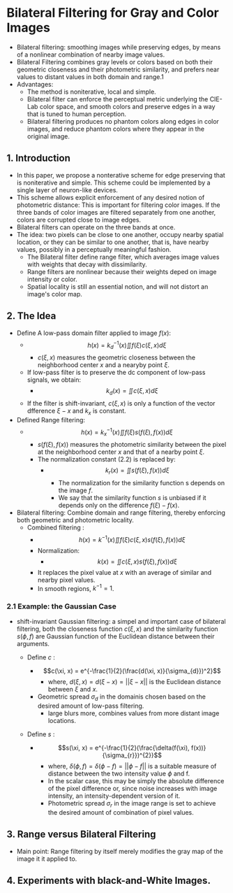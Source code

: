 # Bilateral Filtering for Gray and Color Images
- Bilateral filtering: smoothing images while preserving edges, by means of a nonlinear combination of nearby image values.
- Bilateral Filtering combines gray levels or colors based on both their geometric closeness and their photometric similarity, and prefers near values to distant values in both domain and range.1
- Advantages:
  - The method is noniterative, local and simple.
  - Bilateral filter can enforce the perceptual metric underlying the CIE-Lab color space, and smooth colors and preserve edges in a way that is tuned to human perception. 
  - Bilateral filtering produces no phantom colors along edges in color images, and reduce phantom colors where they appear in the original image.

## 1. Introduction
- In this paper, we propose a nonterative scheme for edge preserving that is noniterative and simple. This scheme could be implemented by a single layer of neuron-like devices.
- This scheme allows explicit enforcement of any desired notion of photometric distance: This is important for filtering color images. If the three bands of color images are filtered separately from one another, colors are corrupted close to image edges.
- Bilateral filters can operate on the three bands at once.
- The idea: two pixels can be close to one another, occupy nearby spatial location, or they can be similar to one another, that is, have nearby values, possibly in a perceptually meaningful fashion.
  - The Bilateral filter define range filter, which averages image values with weights that decay with dissimilarity.
  - Range filters are nonlinear because their weights deped on image intensity or color.
  - Spatial locality is still an essential notion, and will not distort an image's color map.

## 2. The Idea

- Define A low-pass domain filter applied to image $f(x)$:
  - $$h(x) = k_{d}^{-1}(x) \iint f(\xi)c(\xi, x) d\xi \tag{2.1}$$
    - $c(\xi, x)$ measures the geometric closeness between the neighborhood center $x$ and a nearyby point $\xi$. 
  - If low-pass filter is to preserve the dc component of low-pass signals, we obtain:
    - $$ k_{d}(x) = \iint c(\xi, x) d\xi \tag{2.2}$$
  - If the filter is shift-invariant, $c(\xi, x)$ is only a function of the vector dfference $\xi -x$ and $k_{x}$ is constant.
- Defined Range filtering:
  - $$h(x) = k_{x}^{-1}(x) \iint f(\xi)s(f(\xi), f(x)) d\xi \tag{2.3}$$
    - $s(f(\xi),f(x))$ measures the photometric similarity between the pixel at the neighborhood center $x$ and that of a nearby point $\xi$.
    -  The normalization constant $(2.2)$ is replaced by:
       -  $$ k_{r}(x) = \iint s(f(\xi), f(x))d\xi \tag{2.4}$$
          -  The normalization for the similarity function s depends on the image $f$.
          -  We say that the similarity function $s$ is unbiased if it depends only on the difference $f(\xi) - f(x)$.
 -  Bilateral filtering: Combine domain and range filtering, thereby enforcing both geometric and photometric locality.
    -  Combined filtering :
       -  $$ h(x) = k^{-1}(x) \iint f(\xi)c(\xi, x)s(f(\xi), f(x))d\xi \tag{2.5}$$
       - Normalization:
         - $$k(x) = \iint c(\xi, x) s(f(\xi), f(x))d\xi$$
       - It replaces the pixel value at $x$ with an average of similar and nearby pixel values.
       - In smooth regions, $k^{-1}  = 1$.
### 2.1 Example: the Gaussian Case
- shift-invariant Gaussian filtering: a simpel and important case of bilateral filtering, both the closeness function $c(\xi, x)$ and the similarity function $s(\phi, f)$ are Gaussian function of the Euclidean distance between their arguments.
  - Define $c$ : 
    - $$c(\xi, x) = e^{-\frac{1}{2}(\frac{d(\xi, x)}{\sigma_{d}})^2}$$
      - where, $d(\xi, x) = d(\xi - x) = ||\xi - x||$ is the Euclidean distance between $\xi$ and $x$.
    - Geometric spread $\sigma_d$ in the domainis chosen based on the desired amount of low-pass filtering. 
      - large blurs more, combines values from more distant image locations.

  - Define $s$ : 
    - $$s(\xi, x) = e^{-\frac{1}{2}(\frac{\delta(f(\xi), f(x))}{\sigma_{r}})^{2}}$$
      - where, $\delta(\phi, f) = \delta(\phi - f) = ||\phi - f||$ is a suitable measure of distance between the two intensity value $\phi$ and f.
      - In the scalar case, this may be simply the absolute difference of the pixel difference or, since noise increases with image intensity, an intensity-dependent version of it.
      - Photometric spread $\sigma_r$ in the image range is set to achieve the desired amount of combination of pixel values. 
## 3. Range versus Bilateral Filtering
- Main point: Range filtering by itself merely modifies the gray map of the image it it applied to.

## 4. Experiments with black-and-White Images.
